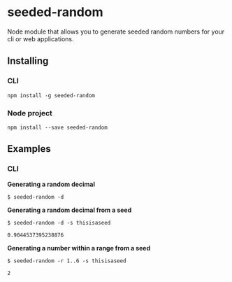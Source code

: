 # seeded-random

Node module that allows you to generate seeded random numbers for your cli or web applications.

## Installing

### CLI

`npm install -g seeded-random`

### Node project

`npm install --save seeded-random`

## Examples

### CLI

**Generating a random decimal**

`$ seeded-random -d`

**Generating a random decimal from a seed**

`$ seeded-random -d -s thisisaseed`

`0.9044537395238876`

**Generating a number within a range from a seed**

`$ seeded-random -r 1..6 -s thisisaseed`

`2`
